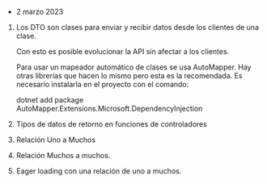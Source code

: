 - 2 marzo 2023

1.  Los DTO son clases para enviar y recibir datos desde los clientes de una clase.

    Con esto es posible evolucionar la API sin afectar a los clientes.

    Para usar un mapeador automático de clases se usa AutoMapper. Hay otras librerías que hacen lo mismo
    pero esta es la recomendada.  Es necesario instalarla en el proyecto con el comando:

    dotnet add package AutoMapper.Extensions.Microsoft.DependencyInjection

2. Tipos de datos de retorno en funciones de controladores

3. Relación Uno a Muchos

4. Relación Muchos a muchos.

5. Eager loading con una relación de uno a muchos.